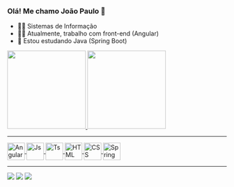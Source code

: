 ### Olá! Me chamo João Paulo 👋
- 👨‍🎓 Sistemas de Informação
- 👨‍💻 Atualmente, trabalho com front-end (Angular)
- 📖 Estou estudando Java (Spring Boot)

<div>
  <a href="https://github.com/jpos92">
  <img height="180em" src="https://github-readme-stats.vercel.app/api?username=jpos92&show_icons=true&theme=algolia&include_all_commits=true&count_private=true"/>
  <img height="180em" src="https://github-readme-stats.vercel.app/api/top-langs/?username=jpos92&layout=compact&langs_count=7&theme=algolia"/>
</div>
  
<hr>
  
<div>
  <img align="center" alt="Angular" height="40" src="https://cdn.jsdelivr.net/gh/devicons/devicon/icons/angularjs/angularjs-plain.svg">
  <img align="center" alt="Js" height="40" src="https://cdn.jsdelivr.net/gh/devicons/devicon/icons/javascript/javascript-original.svg">
  <img align="center" alt="Ts" height="40" src="https://cdn.jsdelivr.net/gh/devicons/devicon/icons/typescript/typescript-plain.svg">
  <img align="center" alt="HTML" height="40" src="https://cdn.jsdelivr.net/gh/devicons/devicon/icons/html5/html5-plain.svg">
  <img align="center" alt="CSS" height="40" src="https://cdn.jsdelivr.net/gh/devicons/devicon/icons/css3/css3-plain.svg">
  <img align="center" alt="Spring Boot" height="40" src="https://cdn.jsdelivr.net/gh/devicons/devicon/icons/spring/spring-original.svg">
<div>
  
<hr>
  
<div> 
  <a href="https://instagram.com/jpos.silva" target="_blank"><img src="https://img.shields.io/badge/-Instagram-%23E4405F?style=for-the-badge&logo=instagram&logoColor=white" target="_blank"></a>
  <a href = "mailto:jpos.silva@gmail.com"><img src="https://img.shields.io/badge/-Gmail-%23333?style=for-the-badge&logo=gmail&logoColor=white" target="_blank"></a>
  <a href="https://www.linkedin.com/in/jo%C3%A3o-silva-b3799618b/" target="_blank"><img src="https://img.shields.io/badge/-LinkedIn-%230077B5?style=for-the-badge&logo=linkedin&logoColor=white" target="_blank"></a> 
</div>
  
